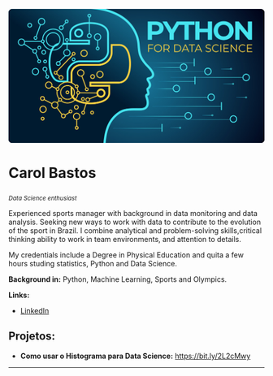 
<p align="center">
  <img src="banner2.jpg" >
</p>

# Carol Bastos
<sub>*Data Science enthusiast* </sub>

Experienced sports manager with background in data monitoring and data analysis. Seeking new ways to work with data to contribute to the evolution of the sport in Brazil. I combine analytical and problem-solving skills,critical thinking ability to work in team environments, and attention to details. 

My credentials include a Degree in Physical Education and quita a few hours studing statistics, Python and Data Science.

**Background in:** Python, Machine Learning, Sports and Olympics.

**Links:**
* [LinkedIn](https://www.linkedin.com/in/carolinabastoscb)



## Projetos:

* **Como usar o Histograma para Data Science:** https://bit.ly/2L2cMwy


---




